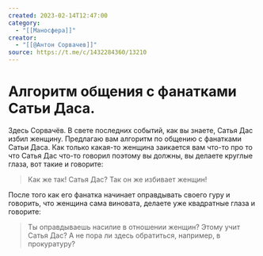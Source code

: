 ```yaml
---
created: 2023-02-14T12:47:00
category:
  - "[[Маносфера]]"
creator:
  - "[[@Антон Сорвачев]]"
source: https://t.me/c/1432284360/13210
---
```


# Алгоритм общения с фанатками Сатьи Даса.

Здесь Сорвачёв. В свете последних событий, как вы знаете, Сатья Дас избил женщину. Предлагаю вам алгоритм по общению с фанатками Сатьи Даса. Как только какая-то женщина заикается вам что-то про то что Сатья Дас что-то говорил поэтому вы должны, вы делаете круглые глаза, вот такие и говорите:

> Как же так! Сатья Дас? Так он же избивает женщин!

После того как его фанатка начинает оправдывать своего гуру и говорить, что женщина сама виновата, делаете уже квадратные глаза и говорите:

> Ты оправдываешь насилие в отношении женщин? Этому учит Сатья Дас? А не пора ли здесь обратиться, например, в прокуратуру?
